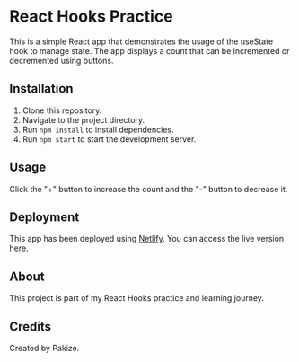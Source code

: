 # React Hooks Practice

This is a simple React app that demonstrates the usage of the useState hook to manage state. The app displays a count that can be incremented or decremented using buttons.

## Installation

1. Clone this repository.
2. Navigate to the project directory.
3. Run `npm install` to install dependencies.
4. Run `npm start` to start the development server.

## Usage

Click the "+" button to increase the count and the "-" button to decrease it.

## Deployment

This app has been deployed using [Netlify](https://www.netlify.com/). You can access the live version [here]([(https://my-react-hook.netlify.app/)](https://my-react-hook.netlify.app/)).

## About

This project is part of my React Hooks practice and learning journey.

## Credits

Created by Pakize.

